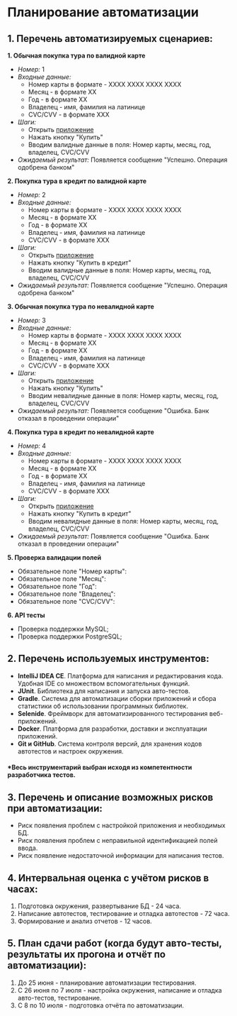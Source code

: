 # Планирование автоматизации

## 1. Перечень автоматизируемых сценариев:
**1. Обычная покупка тура по валидной карте**
   - _Номер:_ 1
   - _Входные данные:_
        - Номер карты в формате - XXXX XXXX XXXX XXXX
        - Месяц - в формате XX
        - Год - в формате XX
        - Владелец - имя, фамилия на латинице
        - CVC/CVV - в формате XXX
   - _Шаги:_
        - Открыть [приложение](http://localhost:8080/)
        - Нажать кнопку "Купить"
        - Вводим валидные данные в поля: Номер карты, месяц, год, владелец, CVC/CVV
   - _Ожидаемый результат:_ Появляется сообщение "Успешно. Операция одобрена банком"
    
**2. Покупка тура в кредит по валидной карте**
   - _Номер:_ 2
   - _Входные данные:_
        - Номер карты в формате - XXXX XXXX XXXX XXXX
        - Месяц - в формате XX
        - Год - в формате XX
        - Владелец - имя, фамилия на латинице
        - CVC/CVV - в формате XXX
   - _Шаги:_
        - Открыть [приложение](http://localhost:8080/)
        - Нажать кнопку "Купить в кредит"
        - Вводим валидные данные в поля: Номер карты, месяц, год, владелец, CVC/CVV
   - _Ожидаемый результат:_ Появляется сообщение "Успешно. Операция одобрена банком"

**3. Обычная покупка тура по невалидной карте**
   - _Номер:_ 3
   - _Входные данные:_
        - Номер карты в формате - XXXX XXXX XXXX XXXX
        - Месяц - в формате XX
        - Год - в формате XX
        - Владелец - имя, фамилия на латинице
        - CVC/CVV - в формате XXX
   - _Шаги:_
        - Открыть [приложение](http://localhost:8080/)
        - Нажать кнопку "Купить"
        - Вводим невалидные данные в поля: Номер карты, месяц, год, владелец, CVC/CVV
   - _Ожидаемый результат:_ Появляется сообщение "Ошибка. Банк отказал в проведении операции"

**4. Покупка тура в кредит по невалидной карте**
   - _Номер:_ 4
   - _Входные данные:_
        - Номер карты в формате - XXXX XXXX XXXX XXXX
        - Месяц - в формате XX
        - Год - в формате XX
        - Владелец - имя, фамилия на латинице
        - CVC/CVV - в формате XXX
   - _Шаги:_
        - Открыть [приложение](http://localhost:8080/)
        - Нажать кнопку "Купить в кредит"
        - Вводим невалидные данные в поля: Номер карты, месяц, год, владелец, CVC/CVV
   - _Ожидаемый результат:_ Появляется сообщение "Ошибка. Банк отказал в проведении операции"

**5. Проверка валидации полей**
   - Обязательное поле "Номер карты":
   - Обязательное поле "Месяц":
   - Обязательное поле "Год":
   - Обязательное поле "Владелец":
   - Обязательное поле "CVC/CVV":

**6. API тесты**
   - Проверка поддержки MySQL;
   - Проверка поддержки PostgreSQL;

## 2. Перечень используемых инструментов:
* **IntelliJ IDEA CE**. Платформа для написания и редактирования кода. Удобная IDE со множеством вспомогательных функций.
* **JUnit**. Библиотека для написания и запуска авто-тестов.
* **Gradle**. Система для автоматизации сборки приложений и сбора статистики об использовании программных библиотек.
* **Selenide**. Фреймворк для автоматизированного тестирования веб-приложений.
* **Docker**. Платформа для разработки, доставки и эксплуатации приложений.
* **Git и GitHub**. Система контроля версий, для хранения кодов автотестов и настроек окружения.
#### *Весь инструментарий выбран исходя из компетентности разработчика тестов.

## 3. Перечень и описание возможных рисков при автоматизации:
* Риск появления проблем с настройкой приложения и необходимых БД.
* Риск появления проблем с неправильной идентификацией полей ввода.
* Риск появление недостаточной информации для написания тестов.

## 4. Интервальная оценка с учётом рисков в часах:
1. Подготовка окружения, развертывание БД - 24 часа.
2. Написание автотестов, тестирование и отладка автотестов -  72 часа.
3. Формирование и анализ отчетов - 12 часов.

## 5. План сдачи работ (когда будут авто-тесты, результаты их прогона и отчёт по автоматизации):
1. До 25 июня - планирование автоматизации тестирования.
2. С 26 июня по 7 июля - настройка окружения, написание и отладка авто-тестов, тестирование.
3. С 8 по 10 июля - подготовка отчёта по автоматизации.